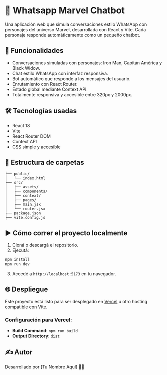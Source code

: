# 📱 Whatsapp Marvel Chatbot

Una aplicación web que simula conversaciones estilo WhatsApp con personajes del universo Marvel, desarrollada con React y Vite. Cada personaje responde automáticamente como un pequeño chatbot.

## 🚀 Funcionalidades

- Conversaciones simuladas con personajes: Iron Man, Capitán América y Black Widow.
- Chat estilo WhatsApp con interfaz responsiva.
- Bot automático que responde a los mensajes del usuario.
- Enrutamiento con React Router.
- Estado global mediante Context API.
- Totalmente responsiva y accesible entre 320px y 2000px.

## 🛠️ Tecnologías usadas

- React 18
- Vite
- React Router DOM
- Context API
- CSS simple y accesible

## 📂 Estructura de carpetas

```
├── public/
│   └── index.html
├── src/
│   ├── assets/
│   ├── components/
│   ├── context/
│   ├── pages/
│   ├── main.jsx
│   └── router.jsx
├── package.json
├── vite.config.js
```

## ▶️ Cómo correr el proyecto localmente

1. Cloná o descargá el repositorio.
2. Ejecutá:

```bash
npm install
npm run dev
```

3. Accedé a `http://localhost:5173` en tu navegador.

## 🌐 Despliegue

Este proyecto está listo para ser desplegado en [Vercel](https://vercel.com/) u otro hosting compatible con Vite.

### Configuración para Vercel:

- **Build Command**: `npm run build`
- **Output Directory**: `dist`

## ✍️ Autor

Desarrollado por [Tu Nombre Aquí] 🦸‍♀️
